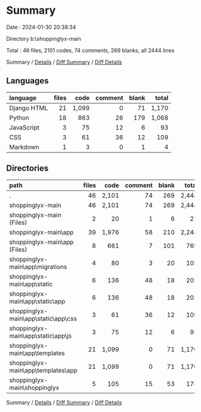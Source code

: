 # Summary

Date : 2024-01-30 20:38:34

Directory b:\\shoppinglyx-main

Total : 46 files,  2101 codes, 74 comments, 269 blanks, all 2444 lines

Summary / [Details](details.md) / [Diff Summary](diff.md) / [Diff Details](diff-details.md)

## Languages
| language | files | code | comment | blank | total |
| :--- | ---: | ---: | ---: | ---: | ---: |
| Django HTML | 21 | 1,099 | 0 | 71 | 1,170 |
| Python | 18 | 863 | 26 | 179 | 1,068 |
| JavaScript | 3 | 75 | 12 | 6 | 93 |
| CSS | 3 | 61 | 36 | 12 | 109 |
| Markdown | 1 | 3 | 0 | 1 | 4 |

## Directories
| path | files | code | comment | blank | total |
| :--- | ---: | ---: | ---: | ---: | ---: |
| . | 46 | 2,101 | 74 | 269 | 2,444 |
| shoppinglyx-main | 46 | 2,101 | 74 | 269 | 2,444 |
| shoppinglyx-main (Files) | 2 | 20 | 1 | 6 | 27 |
| shoppinglyx-main\\app | 39 | 1,976 | 58 | 210 | 2,244 |
| shoppinglyx-main\\app (Files) | 8 | 661 | 7 | 101 | 769 |
| shoppinglyx-main\\app\\migrations | 4 | 80 | 3 | 20 | 103 |
| shoppinglyx-main\\app\\static | 6 | 136 | 48 | 18 | 202 |
| shoppinglyx-main\\app\\static\\app | 6 | 136 | 48 | 18 | 202 |
| shoppinglyx-main\\app\\static\\app\\css | 3 | 61 | 36 | 12 | 109 |
| shoppinglyx-main\\app\\static\\app\\js | 3 | 75 | 12 | 6 | 93 |
| shoppinglyx-main\\app\\templates | 21 | 1,099 | 0 | 71 | 1,170 |
| shoppinglyx-main\\app\\templates\\app | 21 | 1,099 | 0 | 71 | 1,170 |
| shoppinglyx-main\\shoppinglyx | 5 | 105 | 15 | 53 | 173 |

Summary / [Details](details.md) / [Diff Summary](diff.md) / [Diff Details](diff-details.md)